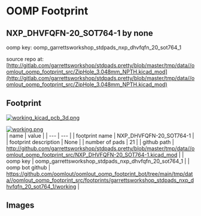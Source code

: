 # OOMP Footprint  
## NXP_DHVFQFN-20_SOT764-1  by none  
  
oomp key: oomp_garrettsworkshop_stdpads_nxp_dhvfqfn_20_sot764_1  
  
source repo at: [http://gitlab.com/garrettsworkshop/stdpads.pretty/blob/master/tmp/data//oomlout_oomp_footprint_src/ZipHole_3.048mm_NPTH.kicad_mod](http://gitlab.com/garrettsworkshop/stdpads.pretty/blob/master/tmp/data//oomlout_oomp_footprint_src/ZipHole_3.048mm_NPTH.kicad_mod)  
## Footprint  
  
[![working_kicad_pcb_3d.png](working_kicad_pcb_3d_600.png)](working_kicad_pcb_3d.png)  
  
[![working.png](working_600.png)](working.png)  
| name | value | 
| --- | --- | 
| footprint name | NXP_DHVFQFN-20_SOT764-1 | 
| footprint description | None | 
| number of pads | 21 | 
| github path | http://github.com/garrettsworkshop/stdpads.pretty/blob/master/tmp/data//oomlout_oomp_footprint_src/NXP_DHVFQFN-20_SOT764-1.kicad_mod | 
| oomp key | oomp_garrettsworkshop_stdpads_nxp_dhvfqfn_20_sot764_1 | 
| oomp bot github | https://github.com/oomlout/oomlout_oomp_footprint_bot/tree/main/tmp/data//oomlout_oomp_footprint_src/footprints/garrettsworkshop_stdpads_nxp_dhvfqfn_20_sot764_1/working | 
## Images  
